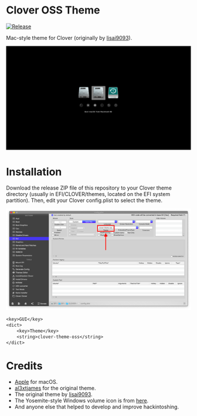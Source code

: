 # Clover OSS Theme
[![Release](https://img.shields.io/badge/download-release-blue.svg)](https://github.com/al3xtjames/clover-theme-oss/releases)

Mac-style theme for Clover (originally by [lisai9093](https://github.com/lisai9093)).

![](Images/screenshot.png)

# Installation
Download the release ZIP file of this repository to your Clover theme directory (usually
in EFI/CLOVER/themes, located on the EFI system partition). Then, edit your
Clover config.plist to select the theme.

![](Images/theme.png)


````plist
<key>GUI</key>
<dict>
	<key>Theme</key>
	<string>clover-theme-oss</string>
</dict>
````

# Credits
- [Apple](https://www.apple.com) for macOS.
- [al3xtjames](https://github.com/al3xtjames) for the original theme.
- The original theme by [lisai9093](https://github.com/lisai9093).
- The Yosemite-style Windows volume icon is from [here](http://atopsy.deviantart.com/art/Boot-Camp-Assistant-for-OS-X-Yosemite-Re-Upload-500410985).
- And anyone else that helped to develop and improve hackintoshing.

